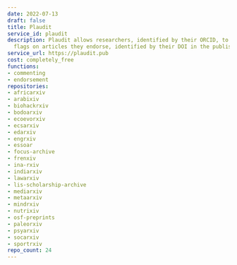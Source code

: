 ```yaml
---
date: 2022-07-13
draft: false
title: Plaudit
service_id: plaudit
description: Plaudit allows researchers, identified by their ORCID, to put positive
  flags on articles they endorse, identified by their DOI in the publisher website.
service_url: https://plaudit.pub
cost: completely_free
functions:
- commenting
- endorsement
repositories:
- africarxiv
- arabixiv
- biohackrxiv
- bodoarxiv
- ecoevorxiv
- ecsarxiv
- edarxiv
- engrxiv
- essoar
- focus-archive
- frenxiv
- ina-rxiv
- indiarxiv
- lawarxiv
- lis-scholarship-archive
- mediarxiv
- metaarxiv
- mindrxiv
- nutrixiv
- osf-preprints
- paleorxiv
- psyarxiv
- socarxiv
- sportrxiv
repo_count: 24
---
```



